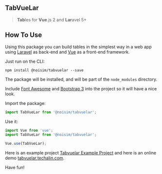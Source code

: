 ## TabVueLar
> **Tab**les for **Vue**.js 2 and **Lar**avel 5+

## How To Use

Using this package you can build tables in the simplest way in a web app using [Laravel](https://laravel.com/) as back-end and [Vue](https://vuejs.org/) as a front-end framework.

Just run on the CLI:

`npm install @noisim/tabvuelar --save`

The package will be installed, and will be part of the `node_modules` directory.

Include [Font Awesome](http://fontawesome.io/) and [Bootstrap 3](https://getbootstrap.com/docs/3.3/) into the project so it will have a nice look.

Import the package:

```js
import TabVueLar from '@noisim/tabvuelar';
```

Use it:

```js
import Vue from 'vue';
import TabVueLar from '@noisim/tabvuelar';

Vue.use(TabVueLar);
```

Here is an example project [Tabvuelar Example Project](https://github.com/albanafmeti/tabvuelar-example-proj) and here is an online demo [tabvuelar.techalin.com](http://tabvuelar.techalin.com/).

Have fun!
